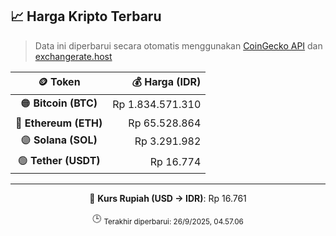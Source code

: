 

<!-- HARGA_KRIPTO -->
## 📈 Harga Kripto Terbaru

> Data ini diperbarui secara otomatis menggunakan [CoinGecko API](https://www.coingecko.com/) dan [exchangerate.host](https://exchangerate.host/)

<div align="center">

| 🪙 Token | 💰 Harga (IDR) |
|:------:|---------------:|
| 🟠 **Bitcoin (BTC)**   | Rp 1.834.571.310 |
| 🔵 **Ethereum (ETH)**  | Rp 65.528.864 |
| 🟣 **Solana (SOL)**    | Rp 3.291.982 |
| 🟢 **Tether (USDT)**   | Rp 16.774 |

---

💱 **Kurs Rupiah (USD → IDR)**: Rp 16.761

🕒 <sub>Terakhir diperbarui: 26/9/2025, 04.57.06</sub>

</div>
<!-- /HARGA_KRIPTO -->